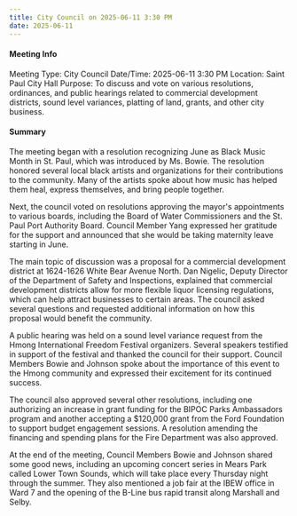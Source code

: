 ```yaml
---
title: City Council on 2025-06-11 3:30 PM
date: 2025-06-11
---
```

#### Meeting Info
Meeting Type: City Council
Date/Time: 2025-06-11 3:30 PM
Location: Saint Paul City Hall
Purpose: To discuss and vote on various resolutions, ordinances, and public hearings related to commercial development districts, sound level variances, platting of land, grants, and other city business.

#### Summary

The meeting began with a resolution recognizing June as Black Music Month in St. Paul, which was introduced by Ms. Bowie. The resolution honored several local black artists and organizations for their contributions to the community. Many of the artists spoke about how music has helped them heal, express themselves, and bring people together.

Next, the council voted on resolutions approving the mayor's appointments to various boards, including the Board of Water Commissioners and the St. Paul Port Authority Board. Council Member Yang expressed her gratitude for the support and announced that she would be taking maternity leave starting in June.

The main topic of discussion was a proposal for a commercial development district at 1624-1626 White Bear Avenue North. Dan Nigelic, Deputy Director of the Department of Safety and Inspections, explained that commercial development districts allow for more flexible liquor licensing regulations, which can help attract businesses to certain areas. The council asked several questions and requested additional information on how this proposal would benefit the community.

A public hearing was held on a sound level variance request from the Hmong International Freedom Festival organizers. Several speakers testified in support of the festival and thanked the council for their support. Council Members Bowie and Johnson spoke about the importance of this event to the Hmong community and expressed their excitement for its continued success.

The council also approved several other resolutions, including one authorizing an increase in grant funding for the BIPOC Parks Ambassadors program and another accepting a $120,000 grant from the Ford Foundation to support budget engagement sessions. A resolution amending the financing and spending plans for the Fire Department was also approved.

At the end of the meeting, Council Members Bowie and Johnson shared some good news, including an upcoming concert series in Mears Park called Lower Town Sounds, which will take place every Thursday night through the summer. They also mentioned a job fair at the IBEW office in Ward 7 and the opening of the B-Line bus rapid transit along Marshall and Selby.

